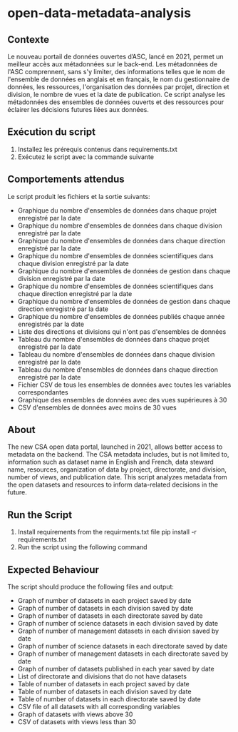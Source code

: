 # open-data-metadata-analysis

## Contexte

Le nouveau portail de données ouvertes d’ASC, lancé en 2021, permet un meilleur accès aux métadonnées sur le back-end. Les métadonnées de l'ASC comprennent, sans s'y limiter, des informations telles que le nom de l'ensemble de données en anglais et en français, le nom du gestionnaire de données, les ressources, l'organisation des données par projet, direction et division, le nombre de vues et la date de publication. Ce script analyse les métadonnées des ensembles de données ouverts et des ressources pour éclairer les décisions futures liées aux données.

## Exécution du script

1.	Installez les prérequis contenus dans requirements.txt
2.	Exécutez le script avec la commande suivante

## Comportements attendus
Le script produit les fichiers et la sortie suivants:

- Graphique du nombre d'ensembles de données dans chaque projet enregistré par la date 
- Graphique du nombre d'ensembles de données dans chaque division enregistré par la date 
- Graphique du nombre d'ensembles de données dans chaque direction enregistré par la date 
-	Graphique du nombre d'ensembles de données scientifiques dans chaque division enregistré par la date 
-	Graphique du nombre d'ensembles de données de gestion dans chaque division enregistré par la date 
-	Graphique du nombre d'ensembles de données scientifiques dans chaque direction enregistré par la date 
-	Graphique du nombre d'ensembles de données de gestion dans chaque direction enregistré par la date 
-	Graphique du nombre d'ensembles de données publiés chaque année enregistrés par la date 
-	Liste des directions et divisions qui n'ont pas d'ensembles de données 
-	Tableau du nombre d'ensembles de données dans chaque projet enregistré par la date 
-	Tableau du nombre d'ensembles de données dans chaque division enregistré par la date 
-	Tableau du nombre d'ensembles de données dans chaque direction enregistré par la date 
-	Fichier CSV de tous les ensembles de données avec toutes les variables correspondantes 
-	Graphique des ensembles de données avec des vues supérieures à 30 
-	CSV d'ensembles de données avec moins de 30 vues

## About

The new CSA open data portal, launched in 2021, allows better access to metadata on the backend. The CSA metadata includes, but is not limited to, information such as dataset name in English and French, data steward name, resources, organization of data by project, directorate, and division, number of views, and publication date. This script analyzes metadata from the open datasets and resources to inform data-related decisions in the future.

## Run the Script

1.	Install requirements from the requirments.txt file
pip install -r requirements.txt
2.	Run the script using the following command

## Expected Behaviour

The script should produce the following files and output:
-	Graph of number of datasets in each project saved by date
-	Graph of number of datasets in each division saved by date
-	Graph of number of datasets in each directorate saved by date
-	Graph of number of science datasets in each division saved by date
-	Graph of number of management datasets in each division saved by date
-	Graph of number of science datasets in each directorate saved by date
-	Graph of number of management datasets in each directorate saved by date
-	Graph of number of datasets published in each year saved by date
-	List of directorate and divisions that do not have datasets
-	Table of number of datasets in each project saved by date
-	Table of number of datasets in each division saved by date
-	Table of number of datasets in each directorate saved by date
-	CSV file of all datasets with all corresponding variables
-	Graph of datasets with views above 30
-	CSV of datasets with views less than 30
